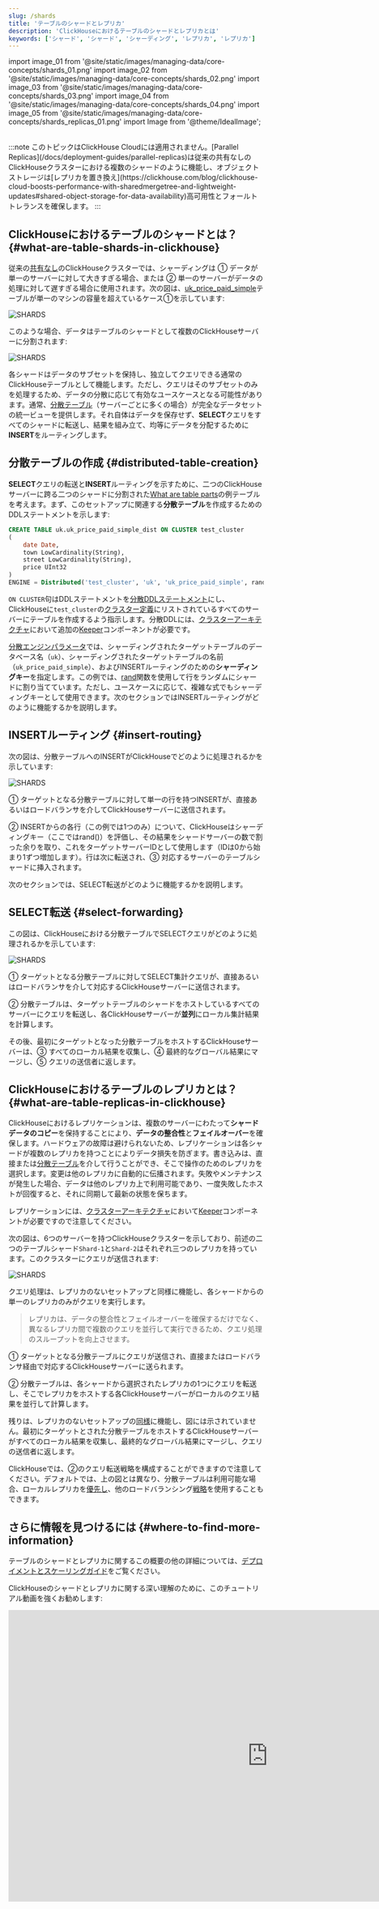 ```yaml
---
slug: /shards
title: 'テーブルのシャードとレプリカ'
description: 'ClickHouseにおけるテーブルのシャードとレプリカとは'
keywords: ['シャード', 'シャード', 'シャーディング', 'レプリカ', 'レプリカ']
---
```


import image_01 from '@site/static/images/managing-data/core-concepts/shards_01.png'
import image_02 from '@site/static/images/managing-data/core-concepts/shards_02.png'
import image_03 from '@site/static/images/managing-data/core-concepts/shards_03.png'
import image_04 from '@site/static/images/managing-data/core-concepts/shards_04.png'
import image_05 from '@site/static/images/managing-data/core-concepts/shards_replicas_01.png'
import Image from '@theme/IdealImage';

<br/>
:::note
このトピックはClickHouse Cloudには適用されません。[Parallel Replicas](/docs/deployment-guides/parallel-replicas)は従来の共有なしのClickHouseクラスターにおける複数のシャードのように機能し、オブジェクトストレージは[レプリカを置き換え](https://clickhouse.com/blog/clickhouse-cloud-boosts-performance-with-sharedmergetree-and-lightweight-updates#shared-object-storage-for-data-availability)高可用性とフォールトトレランスを確保します。
:::

## ClickHouseにおけるテーブルのシャードとは？ {#what-are-table-shards-in-clickhouse}

従来の[共有なし](https://en.wikipedia.org/wiki/Shared-nothing_architecture)のClickHouseクラスターでは、シャーディングは ① データが単一のサーバーに対して大きすぎる場合、または ② 単一のサーバーがデータの処理に対して遅すぎる場合に使用されます。次の図は、[uk_price_paid_simple](/parts)テーブルが単一のマシンの容量を超えているケース①を示しています:

<Image img={image_01} size="lg" alt='SHARDS'/>

<br/>

このような場合、データはテーブルのシャードとして複数のClickHouseサーバーに分割されます:

<Image img={image_02} size="lg" alt='SHARDS'/>

<br/>

各シャードはデータのサブセットを保持し、独立してクエリできる通常のClickHouseテーブルとして機能します。ただし、クエリはそのサブセットのみを処理するため、データの分散に応じて有効なユースケースとなる可能性があります。通常、[分散テーブル](/docs/engines/table-engines/special/distributed)（サーバーごとに多くの場合）が完全なデータセットの統一ビューを提供します。それ自体はデータを保存せず、**SELECT**クエリをすべてのシャードに転送し、結果を組み立て、均等にデータを分配するために**INSERT**をルーティングします。

## 分散テーブルの作成 {#distributed-table-creation}

**SELECT**クエリの転送と**INSERT**ルーティングを示すために、二つのClickHouseサーバーに跨る二つのシャードに分割された[What are table parts](/parts)の例テーブルを考えます。まず、このセットアップに関連する**分散テーブル**を作成するためのDDLステートメントを示します:

```sql
CREATE TABLE uk.uk_price_paid_simple_dist ON CLUSTER test_cluster
(
    date Date,
    town LowCardinality(String),
    street LowCardinality(String),
    price UInt32
)
ENGINE = Distributed('test_cluster', 'uk', 'uk_price_paid_simple', rand())
```

`ON CLUSTER`句はDDLステートメントを[分散DDLステートメント](/docs/sql-reference/distributed-ddl)にし、ClickHouseに`test_cluster`の[クラスター定義](/docs/architecture/horizontal-scaling#replication-and-sharding-configuration)にリストされているすべてのサーバーにテーブルを作成するよう指示します。分散DDLには、[クラスターアーキテクチャ](/docs/architecture/horizontal-scaling#architecture-diagram)において追加の[Keeper](https://clickhouse.com/clickhouse/keeper)コンポーネントが必要です。

[分散エンジンパラメータ](/docs/engines/table-engines/special/distributed#distributed-parameters)では、シャーディングされたターゲットテーブルのデータベース名（`uk`）、シャーディングされたターゲットテーブルの名前（`uk_price_paid_simple`）、およびINSERTルーティングのための**シャーディングキー**を指定します。この例では、[rand](/sql-reference/functions/random-functions#rand)関数を使用して行をランダムにシャードに割り当てています。ただし、ユースケースに応じて、複雑な式でもシャーディングキーとして使用できます。次のセクションではINSERTルーティングがどのように機能するかを説明します。

## INSERTルーティング {#insert-routing}

次の図は、分散テーブルへのINSERTがClickHouseでどのように処理されるかを示しています:

<Image img={image_03} size="lg" alt='SHARDS'/>

<br/>

① ターゲットとなる分散テーブルに対して単一の行を持つINSERTが、直接あるいはロードバランサを介してClickHouseサーバーに送信されます。

② INSERTからの各行（この例では1つのみ）について、ClickHouseはシャーディングキー（ここではrand()）を評価し、その結果をシャードサーバーの数で割った余りを取り、これをターゲットサーバーIDとして使用します（IDは0から始まり1ずつ増加します）。行は次に転送され、③ 対応するサーバーのテーブルシャードに挿入されます。

次のセクションでは、SELECT転送がどのように機能するかを説明します。

## SELECT転送 {#select-forwarding}

この図は、ClickHouseにおける分散テーブルでSELECTクエリがどのように処理されるかを示しています:

<Image img={image_04} size="lg" alt='SHARDS'/>

<br/>

① ターゲットとなる分散テーブルに対してSELECT集計クエリが、直接あるいはロードバランサを介して対応するClickHouseサーバーに送信されます。

② 分散テーブルは、ターゲットテーブルのシャードをホストしているすべてのサーバーにクエリを転送し、各ClickHouseサーバーが**並列**にローカル集計結果を計算します。

その後、最初にターゲットとなった分散テーブルをホストするClickHouseサーバーは、③ すべてのローカル結果を収集し、④ 最終的なグローバル結果にマージし、⑤ クエリの送信者に返します。

## ClickHouseにおけるテーブルのレプリカとは？ {#what-are-table-replicas-in-clickhouse}

ClickHouseにおけるレプリケーションは、複数のサーバーにわたって**シャードデータのコピー**を保持することにより、**データの整合性**と**フェイルオーバー**を確保します。ハードウェアの故障は避けられないため、レプリケーションは各シャードが複数のレプリカを持つことによりデータ損失を防ぎます。書き込みは、直接または[分散テーブル](#distributed-table-creation)を介して行うことができ、そこで操作のためのレプリカを選択します。変更は他のレプリカに自動的に伝播されます。失敗やメンテナンスが発生した場合、データは他のレプリカ上で利用可能であり、一度失敗したホストが回復すると、それに同期して最新の状態を保ちます。

レプリケーションには、[クラスターアーキテクチャ](/docs/architecture/horizontal-scaling#architecture-diagram)において[Keeper](https://clickhouse.com/clickhouse/keeper)コンポーネントが必要ですので注意してください。

次の図は、6つのサーバーを持つClickHouseクラスターを示しており、前述の二つのテーブルシャード`Shard-1`と`Shard-2`はそれぞれ三つのレプリカを持っています。このクラスターにクエリが送信されます:

<Image img={image_05} size="lg" alt='SHARDS'/>

<br/>

クエリ処理は、レプリカのないセットアップと同様に機能し、各シャードからの単一のレプリカのみがクエリを実行します。

> レプリカは、データの整合性とフェイルオーバーを確保するだけでなく、異なるレプリカ間で複数のクエリを並行して実行できるため、クエリ処理のスループットを向上させます。

① ターゲットとなる分散テーブルにクエリが送信され、直接またはロードバランサ経由で対応するClickHouseサーバーに送られます。

② 分散テーブルは、各シャードから選択されたレプリカの1つにクエリを転送し、そこでレプリカをホストする各ClickHouseサーバーがローカルのクエリ結果を並行して計算します。

残りは、レプリカのないセットアップの[同様](#select-forwarding)に機能し、図には示されていません。最初にターゲットとされた分散テーブルをホストするClickHouseサーバーがすべてのローカル結果を収集し、最終的なグローバル結果にマージし、クエリの送信者に返します。

ClickHouseでは、②のクエリ転送戦略を構成することができますので注意してください。デフォルトでは、上の図とは異なり、分散テーブルは利用可能な場合、ローカルレプリカを[優先し](https://docs.clickhouse.com/operations/settings/settings#prefer_localhost_replica)、他のロードバランシング[戦略](https://docs.clickhouse.com/operations/settings/settings#load_balancing)を使用することもできます。

## さらに情報を見つけるには {#where-to-find-more-information}

テーブルのシャードとレプリカに関するこの概要の他の詳細については、[デプロイメントとスケーリングガイド](/docs/architecture/horizontal-scaling)をご覧ください。

ClickHouseのシャードとレプリカに関する深い理解のために、このチュートリアル動画を強くお勧めします:

<iframe width="1024" height="576" src="https://www.youtube.com/embed/vBjCJtw_Ei0?si=WqopTrnti6usCMRs" title="YouTube video player" frameborder="0" allow="accelerometer; autoplay; clipboard-write; encrypted-media; gyroscope; picture-in-picture; web-share" referrerpolicy="strict-origin-when-cross-origin" allowfullscreen></iframe>

